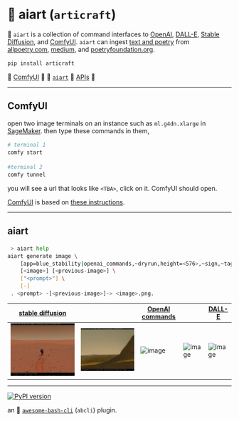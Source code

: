 # 🎨 aiart (`articraft`)

🎨 `aiart` is a collection of command interfaces to [OpenAI](https://github.com/kamangir/openai-commands), [DALL-E](https://github.com/kamangir/openai-commands/blob/main/.abcli/DALLE.sh), [Stable Diffusion](https://github.com/kamangir/blue-stability), and [ComfyUI](https://github.com/comfyanonymous/ComfyUI). `aiart` can ingest [text and poetry](https://github.com/kamangir/aiart/blob/main/aiart/html/functions.py) from [allpoetry.com](https://allpoetry.com/), [medium](https://medium.com/), and [poetryfoundation.org](https://www.poetryfoundation.org/).

```bash
pip install articraft
```

🔷 [ComfyUI](#ComfyUI) 🔷 🎨 [`aiart`](#aiart) 🔷 [APIs](./APIs.yaml) 🔷

---

## ComfyUI

open two image terminals on an instance such as `ml.g4dn.xlarge` in [SageMaker](https://github.com/kamangir/blue-plugin/blob/main/SageMaker.md). then type these commands in them,

```bash
# terminal 1
comfy start

#terminal 2
comfy tunnel
```

you will see a url that looks like `<TBA>`, click on it. ComfyUI should open.

[ComfyUI](./articraft/.abcli/ComfyUI.sh) is based on [these instructions](https://medium.com/@dminhk/3-easy-steps-to-run-comfyui-on-amazon-sagemaker-notebook-c9bdb226c15e).

---

## aiart

```bash
 > aiart help
aiart generate image \
	[app=blue_stability|openai_commands,~dryrun,height=<576>,~sign,~tag,width=<768>] \
	[<image>] [<previous-image>] \
	["<prompt>"] \
	[-]
 . <prompt> -[<previous-image>]-> <image>.png.
```

| [stable diffusion](https://github.com/kamangir/blue-stability)                                   |                                                                                                 | [OpenAI commands](https://github.com/kamangir/openai-commands)                                    |                                                                                                  | [DALL-E](https://github.com/kamangir/openai-commands/blob/main/.abcli/DALLE.sh)        |
| ------------------------------------------------------------------------------------------------ | ----------------------------------------------------------------------------------------------- | ------------------------------------------------------------------------------------------------- | ------------------------------------------------------------------------------------------------ | -------------------------------------------------------------------------------------- |
| ![image](https://raw.githubusercontent.com/kamangir/blue-stability/main/assets/carrot.png?raw=1) | ![image](https://raw.githubusercontent.com/kamangir/blue-stability/main/assets/minds.gif?raw=1) | ![image](https://raw.githubusercontent.com/kamangir/openai-commands/main/assets/carrot.png?raw=1) | ![image](https://raw.githubusercontent.com/kamangir/openai-commands/main/assets/minds.gif?raw=1) | ![image](https://github.com/kamangir/openai-commands/raw/main/assets/DALL-E.png?raw=1) |

---

[![PyPI version](https://img.shields.io/pypi/v/articraft.svg)](https://pypi.org/project/articraft/)

an 🚀 [`awesome-bash-cli`](https://github.com/kamangir/awesome-bash-cli) (`abcli`) plugin.
